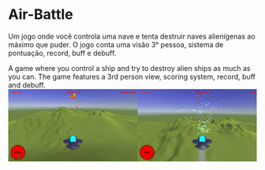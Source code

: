 # Air-Battle
Um jogo onde você controla uma nave e tenta destruir
naves alienígenas ao máximo que puder. 
O jogo conta
uma visão 3° pessoa, sistema de pontuação, record, buff e debuff.

A game where you control a ship and try to destroy alien ships as much as you can.
The game features a 3rd person view, scoring system, record, buff and debuff.
<img src="Air Battle.png">
